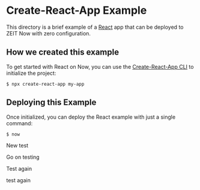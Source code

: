 # Create-React-App Example

This directory is a brief example of a [React](https://reactjs.org/) app that can be deployed to ZEIT Now with zero configuration.

## How we created this example

To get started with React on Now, you can use the [Create-React-App CLI](https://reactjs.org/docs/create-a-new-react-app.html#create-react-app) to initialize the project:

```shell
$ npx create-react-app my-app
```

## Deploying this Example

Once initialized, you can deploy the React example with just a single command:

```shell
$ now
```

New test

Go on testing

Test again

test again
